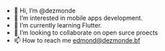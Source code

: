 - 👋 Hi, I’m @dezmonde
- 👀 I’m interested in mobile apps development.
- 🌱 I’m currently learning Flutter.
- 💞️ I’m looking to collaborate on open surce proects
- 📫 How to reach me edmond@dezmonde.bf

<!---
dezmonde/dezmonde is a ✨ special ✨ repository because its `README.md` (this file) appears on your GitHub profile.
You can click the Preview link to take a look at your changes.
--->
